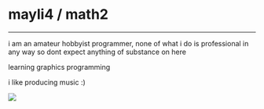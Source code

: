 # mayli4 / math2 

---

i am an amateur hobbyist programmer, none of what i do is professional in any way so dont expect anything of substance on here

learning graphics programming

i like producing music :)

![](https://media1.tenor.com/m/u_dt3HsrCVcAAAAd/sea-slug.gif)
